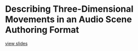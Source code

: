 Describing Three-Dimensional Movements in an Audio Scene Authoring Format
=========================================================================

[view slides](https://nbviewer.org/format/slides/github/mgeier/defense/blob/main/presentation.ipynb)
